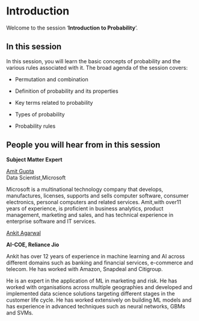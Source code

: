 # Introduction

Welcome to the session ‘**Introduction to Probability**’.

## In this session

In this session, you will learn the basic concepts of probability and the various rules associated with it. The broad agenda of the session covers:

- Permutation and combination

- Definition of probability and its properties

- Key terms related to probability

- Types of probability

- Probability rules

## People you will hear from in this session

**Subject Matter Expert**

[Amit Gupta](https://www.linkedin.com/in/amit-kumar-gupta-03685877/)  
Data Scientist,Microsoft

Microsoft is a multinational technology company that develops, manufactures, licenses, supports and sells computer software, consumer electronics, personal computers and related services. Amit,with over11 years of experience, is proficient in business analytics, product management, marketing and sales, and has technical experience in enterprise software and IT services.

[Ankit Agarwal](https://www.linkedin.com/in/ankit-agarwal-4333248/)

**AI-COE, Reliance Jio**

Ankit has over 12 years of experience in machine learning and AI across different domains such as banking and financial services, e-commerce and telecom. He has worked with Amazon, Snapdeal and Citigroup.

He is an expert in the application of ML in marketing and risk. He has worked with organisations across multiple geographies and developed and implemented data science solutions targeting different stages in the customer life cycle. He has worked extensively on building ML models and has experience in advanced techniques such as neural networks, GBMs and SVMs.
